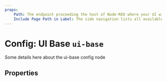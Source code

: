 ```yaml
---
props:
    Path: The endpoint proceeding the host of Node-RED where your UI will be accessible
    Include Page Path in Label: The side navigation lists all available Pages for the Dashboard. By default, this will just show the page name, but this option allows you to also show the page's path.
---
```


<script setup>
</script>

# Config: UI Base `ui-base`

Some details here about the ui-base config node

## Properties

<PropsTable/>
